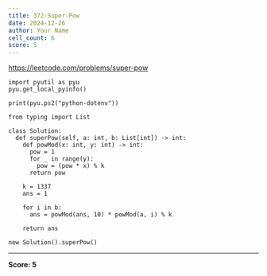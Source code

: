 ```yaml
---
title: 372-Super-Pow
date: 2024-12-26
author: Your Name
cell_count: 6
score: 5
---
```


https://leetcode.com/problems/super-pow


```
import pyutil as pyu
pyu.get_local_pyinfo()
```


```
print(pyu.ps2("python-dotenv"))
```


```
from typing import List
```


```
class Solution:
  def superPow(self, a: int, b: List[int]) -> int:
    def powMod(x: int, y: int) -> int:
      pow = 1
      for _ in range(y):
        pow = (pow * x) % k
      return pow

    k = 1337
    ans = 1

    for i in b:
      ans = powMod(ans, 10) * powMod(a, i) % k

    return ans
```


```
new Solution().superPow()
```


---
**Score: 5**